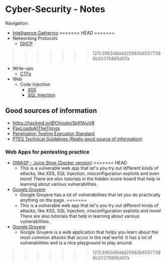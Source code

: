 # Cyber-Security - Notes

Navigation:
- [Intelligence Gathering]()
<<<<<<< HEAD
=======
- Networking Protocols
    - [DHCP](https://github.com/Artideusz/My-cyber-security-notes/tree/master/Networking/DHCP)
>>>>>>> 127c3963d6ddd25983b65577386b20376885d07a
- Write-ups
    - [CTFs](https://github.com/Artideusz/My-cyber-security-notes/tree/master/My%20write-ups/CTFs)
- Web
    - Code Injection
        - [XSS](https://github.com/Artideusz/My-cyber-security-notes/tree/master/Web/Code%20Injection/Cross-site%20Scripting)
        - [SQL Injection](https://github.com/Artideusz/My-cyber-security-notes/tree/master/Web/Code%20Injection/SQL%20Injection)
 
## Good sources of information

- https://hackmd.io/@Chivato/SkKfAjuV8
- [PayLoadsAllTheThings](https://github.com/swisskyrepo/PayloadsAllTheThings)
- [Penetration Testing Execution Standard](http://www.pentest-standard.org/index.php/Main_Page)
- [PTES Technical Guidelines (Really good source of information)](http://www.pentest-standard.org/index.php/PTES_Technical_Guidelines)

### Web Apps for pentesting practice

- [OWASP - Juice Shop (Docker version)](https://hub.docker.com/r/bkimminich/juice-shop)
<<<<<<< HEAD
    - This is a vulnerable web app that let's you try out different kinds of attacks, like XSS, SQL Injection, misconfiguration exploits and even more! There are also tutorials in the hidden score-board that help in learning about various vulnerabilities.
- [Google Gruyere](https://google-gruyere.appspot.com/)
    - Google Gruyere has a lot of vulnerabilities that let you do practically anything on the page.
=======
    - This is a vulnerable web app that let's you try out different kinds of attacks, like XSS, SQL Injection, misconfiguration exploits and more! There are also tutorials that help in learning about various vulnerabilities.
- [Google Gruyere](https://google-gruyere.appspot.com/)
    - Google Gruyere is a web application that helps you learn about the most common attacks that occur in the real world. It has a lot of vulnerabilities and is a nice playground to play around.
>>>>>>> 127c3963d6ddd25983b65577386b20376885d07a
